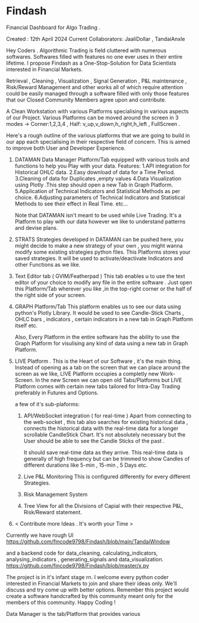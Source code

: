 # Findash
Financial Dashboard for Algo Trading . 

Created : 12th April 2024
Current Collaborators: JaaliDollar , TandaiAnxle

Hey Coders . 
Algorithmic Trading is field cluttered with numerous softwares. Softwares filled with features no one ever uses in their
entire lifetime. I propose Findash as a One-Stop-Solution for Data Scientists interested in Financial Markets.

Retrieval , Cleaning , Visualization , Signal Generation , P&L maintenance , Risk/Reward Management and other 
works all of which require attention could be easily managed through a software filled with only those features
that our Closed Community Members agree upon and contribute. 

A Clean Workstation with various Platforms specialising in various aspects of our Project. Various Platforms can be moved 
around the screen in 3 modes ->  Corner:1,2,3,4 , Half: v_up,v_down,h_right,h_left , FullScreen . 

Here's a rough outline of the various platforms that we are going to build in our app each specialising in their respective 
field of concern. This is aimed to improve both User and Developer Experience. 

1. DATAMAN
   Data Manager Platform/Tab equipped with various tools and functions to help you Play with your data.
   Features:
   1.API integration for Historical OHLC data.
   2.Easy download of data for a Time Period.
   3.Cleaning of data for Duplicates ,empty values
   4.Data Visualization using Plotly .This step should open a new Tab in Graph Platform.
   5.Application of Technical Indicators and Statistical Methods as per choice.
   6.Adjusting parameters of Technical Indicators and Statistical Methods to see their
     effect in Real Time.
      etc...

    Note that DATAMAN isn't meant to be used while Live Trading.
    It's a Platform to play with our data however we like to understand patterns and 
    devise plans. 

2. STRATS
   Strategies developed in DATAMAN can be pushed here, you might decide to make a new strategy of
   your own , you might wanna modify some existing strategies python files.
   This Platforms stores your saved strategies. It will be used to activate/deactivate Indicators and
   other Functions as we like.

3. Text Editor tab ( GVIM/Featherpad )
   This tab enables u to use the text editor of your choice to modify any file in the entire software .
   Just open this Platform/Tab wherever you like ,in the top-right corner or the half of the right side
   of your screen.

4. GRAPH Platform/Tab
   This platform enables us to see our data using python's Plotly Library. It would be used to see
   Candle-Stick Charts , OHLC bars , indicators , certain indicators in a new tab in Graph Platform itself etc.

   Also, Every Platform in the entire software has the ability to use the Graph Platform for visulising any kind of data
   using a new tab in Graph Platform.

5. LIVE Platform .
   This is the Heart of our Software , it's the main thing.
   Instead of opening as a tab on the screen that we can place around the screen as we like, LIVE Platform
   occupies a completly new Work-Screen. In the new Screen we can open old Tabs/Platforms but LIVE Platform comes with
   certain new tabs tailored for Intra-Day Trading preferably in Futures and Options.    

   a few of it's sub-plaforms:

   1. API/WebSocket integration ( for real-time )
      Apart from connecting to the web-socket , this tab also searches for existing historical data ,
      connects the historical data with the real-time data for a longer scrollable CandleStick Chart.
      It's not absolutely necessary but the User should be able to see the Candle Sticks of the past .

      It should save real-time data as they arrive. This real-time data is generally of high frequency
      but can be trimmed to show Candles of different durations like 5-min , 15-min , 5 Days etc.

    2. Live P&L Monitoring
       This is configured differently for every different Strategies.

    3. Risk Management System
    4. Tree View for all the Divisions of Capial with their respective P&L, Risk/Reward statement.


 6. < Contribute more Ideas . It's worth your Time >

Currently we have rough UI 
https://github.com/fincode9798/Findash/blob/main/TandaiWindow

and a backend code for data_cleaning, calculating_indicators, analysing_indicators , generating_signals and data_visualization.
https://github.com/fincode9798/Findash/blob/master/x.py

The project is in it's infant stage rn. 
I welcome every python coder interested in Financial Markets to join and share their ideas only. We'll discuss and 
try come up with better options. Remember this project would create a software handcrafted by this community meant only for
the members of this community. 
Happy Coding !



   Data Manager is the tab/Platform that provides various
